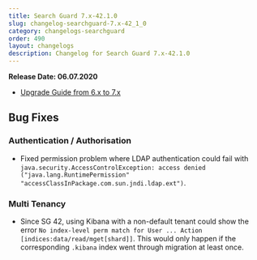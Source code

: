 ```yaml
---
title: Search Guard 7.x-42.1.0
slug: changelog-searchguard-7.x-42_1_0
category: changelogs-searchguard
order: 490
layout: changelogs
description: Changelog for Search Guard 7.x-42.1.0	
---
```


<!--- Copyright 2020 floragunn GmbH -->

**Release Date: 06.07.2020**

* [Upgrade Guide from 6.x to 7.x](../_docs_installation/installation_upgrading_6_7.md)

## Bug Fixes



### Authentication / Authorisation

* Fixed permission problem where LDAP authentication could fail with `java.security.AccessControlException: access denied ("java.lang.RuntimePermission" "accessClassInPackage.com.sun.jndi.ldap.ext")`. 
<p />


### Multi Tenancy

* Since SG 42, using Kibana with a non-default tenant could show the error `No index-level perm match for User ... Action [indices:data/read/mget[shard]]`. This would only happen if the corresponding `.kibana` index went through migration at least once.
<p />


